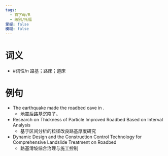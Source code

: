 ```yaml
---
tags:
  - 首字母/R
  - 级别/托福
掌握: false
模糊: false
---
```

# 词义
- #词性/n  路基；路床；道床
# 例句
- The earthquake made the roadbed cave in .
	- 地震后路基沉陷了。
- Research on Thickness of Particle Improved Roadbed Based on Interval Analysis
	- 基于区间分析的粒径改良路基厚度研究
- Dynamic Design and the Construction Control Technology for Comprehensive Landslide Treatment on Roadbed
	- 路基滑坡综合治理与施工控制
